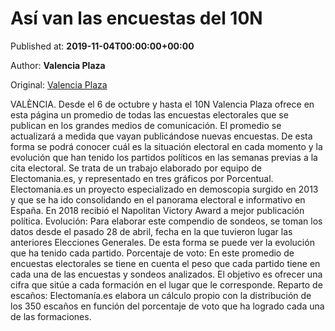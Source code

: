 
# Así van las encuestas del 10N

Published at: **2019-11-04T00:00:00+00:00**

Author: **Valencia Plaza**

Original: [Valencia Plaza](https://valenciaplaza.com/asi-van-las-encuestas-del-10n)

VALÈNCIA. Desde el 6 de octubre y hasta el 10N Valencia Plaza ofrece en esta página un promedio de todas las encuestas electorales que se publican en los grandes medios de comunicación. El promedio se actualizará a medida que vayan publicándose nuevas encuestas. De esta forma se podrá conocer cuál es la situación electoral en cada momento y la evolución que han tenido los partidos políticos en las semanas previas a la cita electoral.
Se trata de un trabajo elaborado por equipo de Electomania.es, y representado en tres gráficos por Porcentual. Electomania.es un proyecto especializado en demoscopia surgido en 2013 y que se ha ido consolidando en el panorama electoral e informativo en España. En 2018 recibió el Napolitan Victory Award a mejor publicación política.
Evolución: Para elaborar este compendio de sondeos, se toman los datos desde el pasado 28 de abril, fecha en la que tuvieron lugar las anteriores Elecciones Generales. De esta forma se puede ver la evolución que ha tenido cada partido.
Porcentaje de voto: En este promedio de encuestas electorales se tiene en cuenta el peso que cada partido tiene en cada una de las encuestas y sondeos analizados. El objetivo es ofrecer una cifra que sitúe a cada formación en el lugar que le corresponde.
Reparto de escaños: Electomanía.es elabora un cálculo propio con la distribución de los 350 escaños en función del porcentaje de voto que ha logrado cada una de las formaciones.
